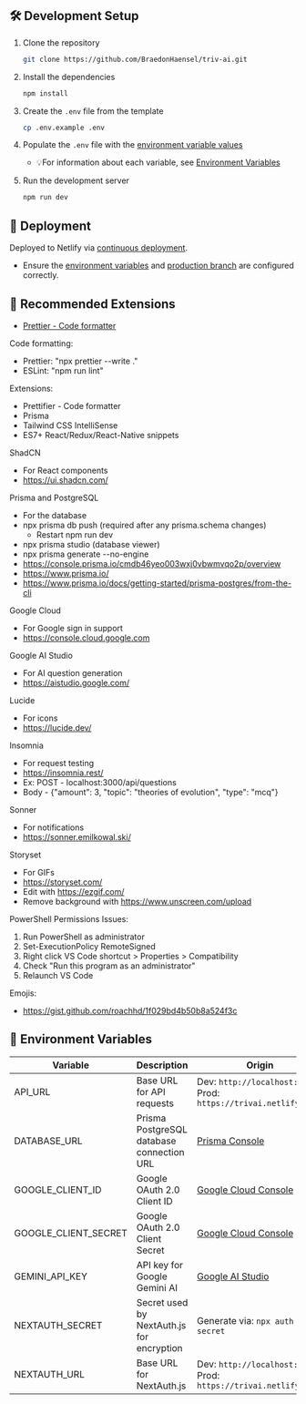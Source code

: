 ## 🛠️ Development Setup

1. Clone the repository

   ```bash
   git clone https://github.com/BraedonHaensel/triv-ai.git
   ```

2. Install the dependencies

   ```bash
   npm install
   ```

3. Create the `.env` file from the template

   ```bash
   cp .env.example .env
   ```

4. Populate the `.env` file with the [environment variable values](https://app.netlify.com/projects/trivai/configuration/env#content)
   - 💡For information about each variable, see [Environment Variables](#-environment-variables)

5. Run the development server

   ```bash
   npm run dev
   ```

## 🚀 Deployment

Deployed to Netlify via [continuous deployment](https://app.netlify.com/projects/trivai/configuration/deploys#branches-and-deploy-contexts).

- Ensure the [environment variables](https://app.netlify.com/projects/trivai/configuration/env#content)
  and [production branch](https://app.netlify.com/projects/trivai/configuration/deploys#branches-and-deploy-contexts)
  are configured correctly.

## 🧩 Recommended Extensions

- [Prettier - Code formatter](https://marketplace.visualstudio.com/items?itemName=esbenp.prettier-vscode)

Code formatting:

- Prettier: "npx prettier --write ."
- ESLint: "npm run lint"

Extensions:

- Prettifier - Code formatter
- Prisma
- Tailwind CSS IntelliSense
- ES7+ React/Redux/React-Native snippets

ShadCN

- For React components
- https://ui.shadcn.com/

Prisma and PostgreSQL

- For the database
- npx prisma db push (required after any prisma.schema changes)
   - Restart npm run dev
- npx prisma studio (database viewer)
- npx prisma generate --no-engine
- https://console.prisma.io/cmdb46yeo003wxj0vbwmvqo2p/overview
- https://www.prisma.io/
- https://www.prisma.io/docs/getting-started/prisma-postgres/from-the-cli

Google Cloud

- For Google sign in support
- https://console.cloud.google.com

Google AI Studio

- For AI question generation
- https://aistudio.google.com/

Lucide

- For icons
- https://lucide.dev/

Insomnia

- For request testing
- https://insomnia.rest/
- Ex: POST - localhost:3000/api/questions
- Body - {"amount": 3, "topic": "theories of evolution", "type": "mcq"}

Sonner

- For notifications
- https://sonner.emilkowal.ski/

Storyset

- For GIFs
- https://storyset.com/
- Edit with https://ezgif.com/
- Remove background with https://www.unscreen.com/upload

PowerShell Permissions Issues:

1. Run PowerShell as administrator
2. Set-ExecutionPolicy RemoteSigned
3. Right click VS Code shortcut > Properties > Compatibility
4. Check "Run this program as an administrator"
5. Relaunch VS Code

Emojis:

- https://gist.github.com/roachhd/1f029bd4b50b8a524f3c

## 🌱 Environment Variables

| Variable             | Description                               | Origin                                                                 |
| -------------------- | ----------------------------------------- | ---------------------------------------------------------------------- |
| API_URL              | Base URL for API requests                 | Dev: `http://localhost:3000/` <br> Prod: `https://trivai.netlify.app/` |
| DATABASE_URL         | Prisma PostgreSQL database connection URL | [Prisma Console](https://console.prisma.io/)                           |
| GOOGLE_CLIENT_ID     | Google OAuth 2.0 Client ID                | [Google Cloud Console](https://console.cloud.google.com/)              |
| GOOGLE_CLIENT_SECRET | Google OAuth 2.0 Client Secret            | [Google Cloud Console](https://console.cloud.google.com/)              |
| GEMINI_API_KEY       | API key for Google Gemini AI              | [Google AI Studio](https://aistudio.google.com/apikey)                 |
| NEXTAUTH_SECRET      | Secret used by NextAuth.js for encryption | Generate via: `npx auth secret`                                        |
| NEXTAUTH_URL         | Base URL for NextAuth.js                  | Dev: `http://localhost:3000/` <br> Prod: `https://trivai.netlify.app/` |
